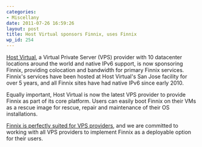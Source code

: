 ```yaml
---
categories:
- Miscellany
date: 2011-07-26 16:59:26
layout: post
title: Host Virtual sponsors Finnix, uses Finnix
wp_id: 254
---
```

[Host Virtual](http://vr.org/), a Virtual Private Server (VPS) provider with 10 datacenter locations around the world and native IPv6 support, is now sponsoring Finnix, providing colocation and bandwidth for primary Finnix services. Finnix's services have been hosted at Host Virtual's San Jose facility for over 5 years, and all Finnix sites have had native IPv6 since early 2010.

Equally important, Host Virtual is now the latest VPS provider to provide Finnix as part of its core platform. Users can easily boot Finnix on their VMs as a rescue image for rescue, repair and maintenance of their OS installations.

[Finnix is perfectly suited for VPS providers](http://blog.finnix.org/2011/01/07/finnix-perfect-for-vps-providers/), and we are committed to working with all VPS providers to implement Finnix as a deployable option for their users.
